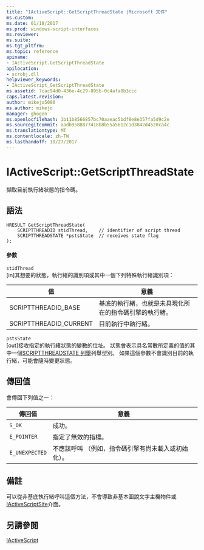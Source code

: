 ```yaml
---
title: "IActiveScript::GetScriptThreadState |Microsoft 文件"
ms.custom: 
ms.date: 01/18/2017
ms.prod: windows-script-interfaces
ms.reviewer: 
ms.suite: 
ms.tgt_pltfrm: 
ms.topic: reference
apiname:
- IActiveScript.GetScriptThreadState
apilocation:
- scrobj.dll
helpviewer_keywords:
- IActiveScript_GetScriptThreadState
ms.assetid: 7cac94d0-436e-4c29-895b-0c4afa0b3ccc
caps.latest.revision: 
author: mikejo5000
ms.author: mikejo
manager: ghogen
ms.openlocfilehash: 1b11b8566857bc70aaeac5bdf8e8e357fa5d9c2e
ms.sourcegitcommit: aadb9588877418b8b55a5612c1d3842d4520ca4c
ms.translationtype: MT
ms.contentlocale: zh-TW
ms.lasthandoff: 10/27/2017
---
```

# <a name="iactivescriptgetscriptthreadstate"></a>IActiveScript::GetScriptThreadState
擷取目前執行緒狀態的指令碼。  
  
## <a name="syntax"></a>語法  
  
```  
HRESULT GetScriptThreadState(  
    SCRIPTTHREADID stidThread,    // identifier of script thread  
    SCRIPTTHREADSTATE *pstsState  // receives state flag  
);  
```  
  
#### <a name="parameters"></a>參數  
 `stidThread`  
 [in]其想要的狀態，執行緒的識別項或其中一個下列特殊執行緒識別項：  
  
|值|意義|  
|-----------|-------------|  
|SCRIPTTHREADID_BASE|基底的執行緒，也就是未具現化所在的指令碼引擎的執行緒。|  
|SCRIPTTHREADID_CURRENT|目前執行中執行緒。|  
  
 `pstsState`  
 [out]接收指定的執行緒狀態的變數的位址。 狀態會表示具名常數所定義的值的其中一個[SCRIPTTHREADSTATE 列舉](../../winscript/reference/scriptthreadstate-enumeration.md)列舉型別。 如果這個參數不會識別目前的執行緒，可能會隨時變更狀態。  
  
## <a name="return-value"></a>傳回值  
 會傳回下列值之一：  
  
|傳回值|意義|  
|------------------|-------------|  
|`S_OK`|成功。|  
|`E_POINTER`|指定了無效的指標。|  
|`E_UNEXPECTED`|不應該呼叫 （例如，指令碼引擎有尚未載入或初始化）。|  
  
## <a name="remarks"></a>備註  
 可以從非基底執行緒呼叫這個方法，不會導致非基本圖說文字主機物件或[IActiveScriptSite](../../winscript/reference/iactivescriptsite.md)介面。  
  
## <a name="see-also"></a>另請參閱  
 [IActiveScript](../../winscript/reference/iactivescript.md)